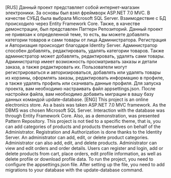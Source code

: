 [RUS]
Данный проект представляет собой интернет-магазин электроники. За основы был взял фреймворк ASP.NET 7.0 MVC. В качестве СУБД была выбрала Microsoft SQL Server. Взаимодествие с БД происходило через Entity Framework Core. Также, в качестве демонстрации, был представлен Паттерн Репозиторий. Данный проект не привязан к определенной теме, то есть, вы можете добавлять категории товаров и сами товары от лица Администратора. Регистрация и Авторизация происходит благодаря Identity Server. Администратор способен добавлять, редактировать, удалять категории товаров. Также администратор может добавлять, редактировать, удалять сами товары. Администратор имеет возможность просматривать заказы и детали заказа, а также редактировать их. Пользователи могут регистрироваться и авторизироваться, добавлять или удалять товары из корзины, оформлять заказы, редактировать информацию в профиле, а также удалять профиль или скачивать данные профиля. Для запуска проекта, вам необходимо настраивать файл appsettings.json. После настройки файла, вам необходимо добавить миграции в вашу базу данных командой update-database.
[ENG]
This project is an online electronics store. As a basis was taken ASP.NET 7.0 MVC framework. As the DBMS was chosen Microsoft SQL Server. Interaction with the database was through Entity Framework Core. Also, as a demonstration, was presented Pattern Repository. This project is not tied to a specific theme, that is, you can add categories of products and products themselves on behalf of the Administrator. Registration and Authorization is done thanks to the Identity Server. An administrator can add, edit, or delete product categories. Administrator can also add, edit, and delete products. Administrator can view and edit orders and order details. Users can register and login, add or delete products from cart, place orders, edit profile information, as well as delete profile or download profile data. To run the project, you need to configure the appsettings.json file. After setting up the file, you need to add migrations to your database with the update-database command.
